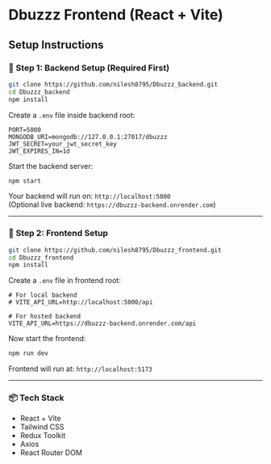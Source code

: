# Dbuzzz Frontend (React + Vite)

## Setup Instructions

### 🔧 Step 1: Backend Setup (Required First)

```bash
git clone https://github.com/nilesh8795/Dbuzzz_backend.git
cd Dbuzzz_backend
npm install
```

Create a `.env` file inside backend root:

```env
PORT=5000
MONGODB_URI=mongodb://127.0.0.1:27017/dbuzzz
JWT_SECRET=your_jwt_secret_key
JWT_EXPIRES_IN=1d
```

Start the backend server:

```bash
npm start
```

Your backend will run on: `http://localhost:5000`  
(Optional live backend: `https://dbuzzz-backend.onrender.com`)

---

### 🚀 Step 2: Frontend Setup

```bash
git clone https://github.com/nilesh8795/Dbuzzz_frontend.git
cd Dbuzzz_frontend
npm install
```

Create a `.env` file in frontend root:

```env
# For local backend
# VITE_API_URL=http://localhost:5000/api

# For hosted backend
VITE_API_URL=https://dbuzzz-backend.onrender.com/api
```

Now start the frontend:

```bash
npm run dev
```

Frontend will run at: `http://localhost:5173`

---

### 📦 Tech Stack

- React + Vite
- Tailwind CSS
- Redux Toolkit
- Axios
- React Router DOM

